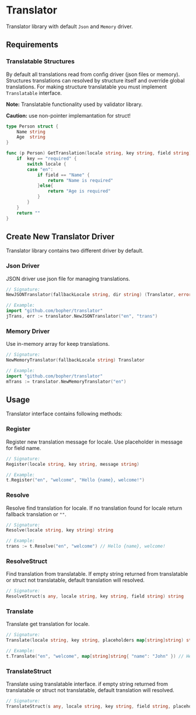 # Translator

Translator library with default `Json` and `Memory` driver.

## Requirements

### Translatable Structures

By default all translations read from config driver (json files or memory). Structures translations can resolved by structure itself and override global translations. For making structure translatable you must implement `Translatable` interface.

**Note:** Translatable functionality used by validator library.

**Caution:** use non-pointer implemantation for struct!

```go
type Person struct {
    Name string
    Age  string
}

func (p Person) GetTranslation(locale string, key string, field string) string {
    if  key == "required" {
        switch locale {
        case "en":
            if field == "Name" {
                return "Name is required"
            }else{
                return "Age is required"
            }
        }
    }
    return ""
}
```

## Create New Translator Driver

Translator library contains two different driver by default.

### Json Driver

JSON driver use json file for managing translations.

```go
// Signature:
NewJSONTranslator(fallbackLocale string, dir string) (Translator, error)

// Example:
import "github.com/bopher/translator"
jTrans, err := translator.NewJSONTranslator("en", "trans")
```

### Memory Driver

Use in-memory array for keep translations.

```go
// Signature:
NewMemoryTranslator(fallbackLocale string) Translator

// Example:
import "github.com/bopher/translator"
mTrans := translator.NewMemoryTranslator("en")
```

## Usage

Translator interface contains following methods:

### Register

Register new translation message for locale. Use placeholder in message for field name.

```go
// Signature:
Register(locale string, key string, message string)

// Example:
t.Register("en", "welcome", "Hello {name}, welcome!")
```

### Resolve

Resolve find translation for locale. If no translation found for locale return fallback translation or `""`.

```go
// Signature:
Resolve(locale string, key string) string

// Example:
trans := t.Resolve("en", "welcome") // Hello {name}, welcome!
```

### ResolveStruct

Find translation from translatable. If empty string returned from translatable or struct not translatable, default translation will resolved.

```go
// Signature:
ResolveStruct(s any, locale string, key string, field string) string
```

### Translate

Translate get translation for locale.

```go
// Signature:
Translate(locale string, key string, placeholders map[string]string) string

// Example:
t.Translate("en", "welcome", map[string]string{ "name": "John" }) // Hello John, welcome!
```

### TranslateStruct

Translate using translatable interface. if empty string returned from translatable or struct not translatable, default translation will resolved.

```go
// Signature:
TranslateStruct(s any, locale string, key string, field string, placeholders map[string]string) string
```
